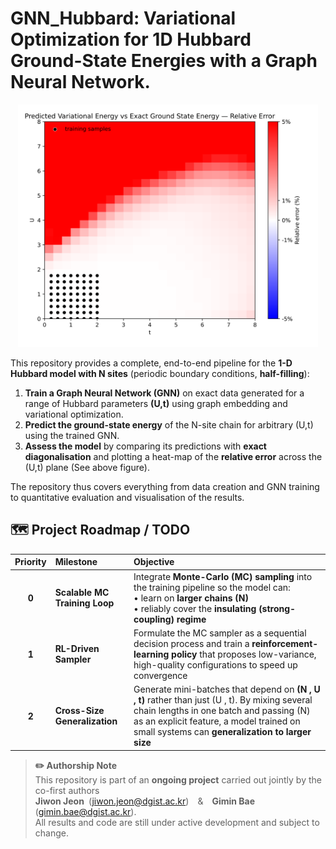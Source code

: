 # GNN_Hubbard: Variational Optimization for 1D Hubbard Ground-State Energies with a Graph Neural Network.
<p align="center">
  <img src="figures/Figure_1.svg" width="480"
       alt="Relative-error heat-map of GNN vs exact diagonalization"/>
</p>

This repository provides a complete, end-to-end pipeline for the **1-D Hubbard model with N sites** (periodic boundary conditions, **half-filling**):

1. **Train a Graph Neural Network (GNN)** on exact data generated for a range of Hubbard parameters **(U,t)** using graph embedding and variational optimization.
2. **Predict the ground-state energy** of the N-site chain for arbitrary (U,t) using the trained GNN.
3. **Assess the model** by comparing its predictions with **exact diagonalisation** and plotting a heat-map of the **relative error** across the (U,t) plane (See above figure).

The repository thus covers everything from data creation and GNN training to quantitative evaluation and visualisation of the results.

## 🗺️ Project Roadmap / TODO
| Priority | Milestone | Objective |
|:--:|:--|:--|
| **0** | **Scalable MC Training Loop** | Integrate **Monte-Carlo (MC) sampling** into the training pipeline so the model can: <br>• learn on **larger chains \(N\)** <br>• reliably cover the **insulating (strong-coupling) regime** |
| **1** | **RL-Driven Sampler** | Formulate the MC sampler as a sequential decision process and train a **reinforcement-learning policy** that proposes low-variance, high-quality configurations to speed up convergence |
| **2** | **Cross-Size Generalization** | Generate mini-batches that depend on **(N , U , t)** rather than just (U , t). By mixing several chain lengths in one batch and passing \(N\) as an explicit feature, a model trained on small systems can **generalization to larger size** |

> **✏️ Authorship Note**  
> This repository is part of an **ongoing project** carried out jointly by the co-first authors  
> **Jiwon Jeon** (<jiwon.jeon@dgist.ac.kr>) & **Gimin Bae** (<gimin.bae@dgist.ac.kr>).  
> All results and code are still under active development and subject to change.
